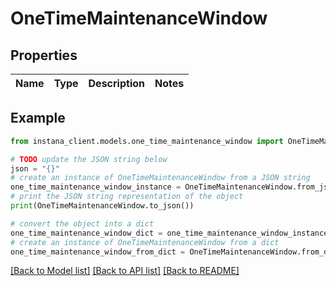 # OneTimeMaintenanceWindow


## Properties

Name | Type | Description | Notes
------------ | ------------- | ------------- | -------------

## Example

```python
from instana_client.models.one_time_maintenance_window import OneTimeMaintenanceWindow

# TODO update the JSON string below
json = "{}"
# create an instance of OneTimeMaintenanceWindow from a JSON string
one_time_maintenance_window_instance = OneTimeMaintenanceWindow.from_json(json)
# print the JSON string representation of the object
print(OneTimeMaintenanceWindow.to_json())

# convert the object into a dict
one_time_maintenance_window_dict = one_time_maintenance_window_instance.to_dict()
# create an instance of OneTimeMaintenanceWindow from a dict
one_time_maintenance_window_from_dict = OneTimeMaintenanceWindow.from_dict(one_time_maintenance_window_dict)
```
[[Back to Model list]](../README.md#documentation-for-models) [[Back to API list]](../README.md#documentation-for-api-endpoints) [[Back to README]](../README.md)


